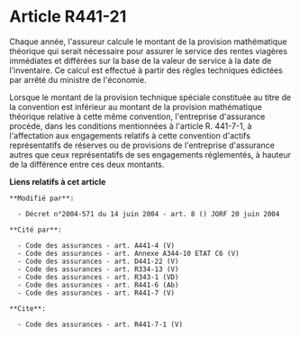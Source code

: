 # Article R441-21

Chaque année, l'assureur calcule le montant de la provision mathématique théorique qui serait nécessaire pour assurer le
service des rentes viagères immédiates et différées sur la base de la valeur de service à la date de l'inventaire. Ce calcul
est effectué à partir des règles techniques édictées par arrêté du ministre de l'économie. 

Lorsque le montant de la provision technique spéciale constituée au titre de la convention est inférieur au montant de la
provision mathématique théorique relative à cette même convention, l'entreprise d'assurance procède, dans les conditions
mentionnées à l'article R. 441-7-1, à l'affectation aux engagements relatifs à cette convention d'actifs représentatifs de
réserves ou de provisions de l'entreprise d'assurance autres que ceux représentatifs de ses engagements réglementés, à
hauteur de la différence entre ces deux montants.

**Liens relatifs à cet article**

	**Modifié par**:

	  - Décret n°2004-571 du 14 juin 2004 - art. 8 () JORF 20 juin 2004

	**Cité par**:

	  - Code des assurances - art. A441-4 (V)
	  - Code des assurances - art. Annexe A344-10 ETAT C6 (V)
	  - Code des assurances - art. D441-22 (V)
	  - Code des assurances - art. R334-13 (V)
	  - Code des assurances - art. R343-1 (VD)
	  - Code des assurances - art. R441-6 (Ab)
	  - Code des assurances - art. R441-7 (V)

	**Cite**:

	  - Code des assurances - art. R441-7-1 (V)
